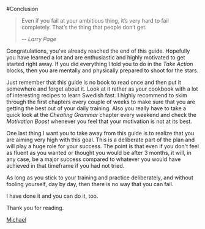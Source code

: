 #Conclusion

> Even if you fail at your ambitious thing, it’s very hard to fail completely. That’s the thing that people don’t get.
>
> -- <cite>Larry Page</cite>

Congratulations, you've already reached the end of this guide. Hopefully you have learned a lot and are enthusiastic and highly motivated to get started right away. If you did everything I told you to do in the _Take Action_ blocks, then you are mentally and physically prepared to shoot for the stars.

Just remember that this guide is no book to read once and then put it somewhere and forget about it. Look at it rather as your cookbook with a lot of interesting recipes to learn Swedish fast. I highly recommend to skim through the first chapters every couple of weeks to make sure that you are getting the best out of your daily training. Also you really have to take a quick look at the _Cheating Grammar_ chapter every weekend and check the _Motivation Boost_ whenever you feel that your motivation is not at its best.

One last thing I want you to take away from this guide is to realize that you are aiming very high with this goal. This is a deliberate part of the plan and will play a huge role for your success. The point is that even if you don't feel as fluent as you wanted or thought you would be after 3 months, it will, in any case, be a major success compared to whatever you would have achieved in that timeframe if you had not tried.

As long as you stick to your training and practice deliberately, and without fooling yourself, day by day, then there is no way that you can fail.

I have done it and you can do it, too.

Thank you for reading.

[Michael][michael2]

[michael2]: https://mleue.com
